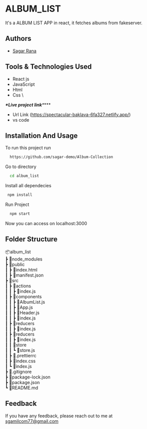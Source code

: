 # ALBUM_LIST

It's a ALBUM LIST APP in react, it fetches albums from fakeserver.

## Authors

- [Sagar Rana](https://github.com/sagar-demo?tab=repositories)

## Tools & Technologies Used

- React js
- JavaScript
- Html
- Css \

***\*Live project link**\*****
- Url Link (https://spectacular-baklava-6fa327.netlify.app/)
- vs code

## Installation And Usage

To run this project run

```bash
  https://github.com/sagar-demo/Album-Collection
```

Go to directory

```bash
  cd album_list
```

Install all dependecies

```bash
 npm install
```

Run Project

```bash
  npm start
```

Now you can access on localhost:3000

## Folder Structure

📦album_list  
┣ 📂node_modules  
┣ 📂public  
┃ ┣ 📜index.html  
┃ ┣ 📜manifest.json  
┣ 📂src  
┃ ┣ 📂actions  
┃ ┃ ┣ 📜index.js  
┃ ┣ 📂components  
┃ ┃ ┣ 📜AlbumList.js  
┃ ┃ ┣ 📜App.js  
┃ ┃ ┣ 📜Header.js  
┃ ┃ ┣ 📜index.js  
┃ ┣ 📂reducers  
┃ ┃ ┣ 📜index.js  
┃ ┣ 📂reducers  
┃ ┃ ┣ 📜index.js  
┃ ┃ 📂store  
┃ ┃ ┗ 📜store.js  
┃ ┣ 📜.prettierrc  
┃ ┣ 📜index.css  
┃ ┗ 📜index.js  
┣ 📜.gitignore  
┣ 📜package-lock.json  
┣ 📜package.json  
┗ 📜README.md

## Feedback

If you have any feedback, please reach out to me at sgamilcom77@gmail.com
